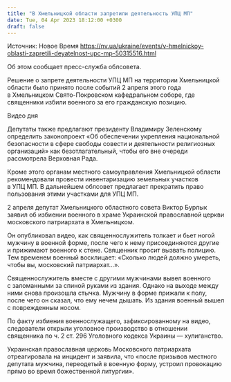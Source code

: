 ```yaml
---
title: "В Хмельницкой области запретили деятельность УПЦ МП"
date: Tue, 04 Apr 2023 18:12:00 +0300
draft: false
---
```

Источник: Новое Время https://nv.ua/ukraine/events/v-hmelnickoy-oblasti-zapretili-deyatelnost-upc-mp-50315516.html


Об этом сообщает пресс-служба облсовета.

Решение о запрете деятельности УПЦ МП на территории Хмельницкой области было принято после событий 2 апреля этого года в Хмельницком Свято-Покровском кафедральном соборе, где священники избили военного за его гражданскую позицию.

  Видео дня   

Депутаты также предлагают президенту Владимиру Зеленскому определить законопроект «Об обеспечении укрепления национальной безопасности в сфере свободы совести и деятельности религиозных организаций» как безотлагательный, чтобы его вне очереди рассмотрела Верховная Рада.

Кроме этого органам местного самоуправления Хмельницкой области рекомендовали провести инвентаризацию земельных участков в УПЦ МП. В дальнейшем облсовет предлагает прекратить право пользования этими участками для УПЦ МП.

2 апреля депутат Хмельницкого областного совета Виктор Бурлык заявил об избиении военного в храме Украинской православной церкви московского патриархата в Хмельницком.

Он опубликовал видео, как священнослужитель толкает и бьет ногой мужчину в военной форме, после чего к нему присоединяются другие и прижимают военного к стене. Священник просит вызвать полицию. Тем временем военный восклицает: «Сколько людей должно умереть, чтобы вы, московский патриархат…».

Священнослужитель вместе с другими мужчинами вывел военного с заломанными за спиной руками из здания. Однако на выходе между ними снова произошла стычка. Мужчину в форме прижали к полу, после чего он сказал, что ему нечем дышать. Из здания военный вышел с поврежденным носом.

По факту избиения военнослужащего, зафиксированному на видео, следователи открыли уголовное производство в отношении священника по ч. 2 ст. 296 Уголовного кодекса Украины — хулиганство.

Украинская православная церковь Московского патриархата отреагировала на инцидент и заявила, что «после призывов местного депутата мужчина, переодетый в военную форму, устроил провокацию прямо во время божественной литургии».
